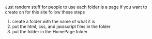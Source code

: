 Just random stuff for people to use each folder is a page if you want to create on for this site follow these steps
1. create a folder with the name of what it is
2. put the html, css, and javascript files in the folder
3. put the folder in the HomePage folder
